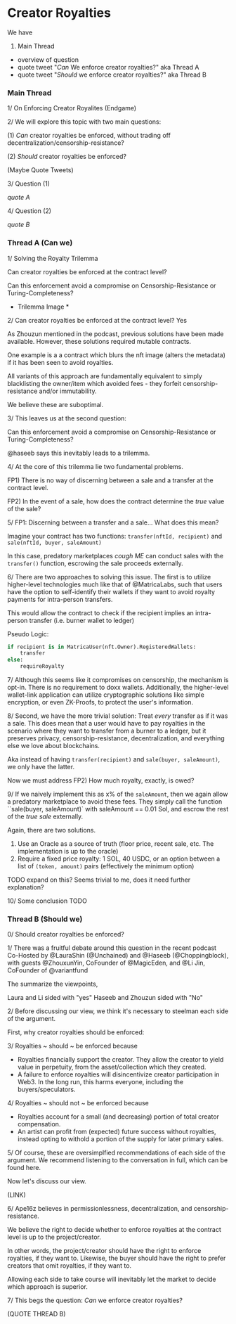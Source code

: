 # Creator Royalties

We have 

1. Main Thread 
 - overview of question
 - quote tweet "*Can* We enforce creator royalties?"   aka Thread A
 - quote tweet "*Should* we enforce creator royalties?"   aka Thread B

### Main Thread

1/ On Enforcing Creator Royalites  (Endgame)

2/ We will explore this topic with two main questions:

(1) *Can* creator royalties be enforced, without trading off decentralization/censorship-resistance? 

(2) *Should* creator royalties be enforced?

 
(Maybe Quote Tweets)

3/ Question (1)

*quote A*

4/ Question (2)

*quote B*

### Thread A (Can we)

1/ Solving the Royalty Trilemma

Can creator royalties be enforced at the contract level?  

Can this enforcement avoid a compromise on Censorship-Resistance or Turing-Completeness?

* Trilemma Image *



2/ Can creator royalties be enforced at the contract level? Yes

As Zhouzun mentioned in the podcast, previous solutions have been made available. However, these solutions required mutable contracts.

One example is a a contract which blurs the nft image (alters the metadata) if it has been seen to avoid royalties. 

All variants of this approach are fundamentally equivalent to simply blacklisting the owner/item which avoided fees - they forfeit censorship-resistance and/or immutability.

We believe these are suboptimal. 



3/ This leaves us at the second question:

Can this enforcement avoid a compromise on Censorship-Resistance or Turing-Completeness?

@haseeb says this inevitably leads to a trilemma. 



4/ At the core of this trilemma lie two fundamental problems.

FP1) There is no way of discerning between a sale and a transfer at the contract level.

FP2) In the event of a sale, how does the contract determine the *true* value of the sale?



5/ FP1: Discerning between a transfer and a sale... What does this mean?

Imagine your contract has two functions: `transfer(nftId, recipient)` and `sale(nftId, buyer, saleAmount)`

In this case, predatory marketplaces *cough ME* can conduct sales with the `transfer()` function, escrowing the sale proceeds externally.



6/ There are two approaches to solving this issue. The first is to utilize higher-level technologies much like that of @MatricaLabs, such that users have the option to self-identify their wallets if they want to avoid royalty payments for intra-person transfers.

This would allow the contract to check if the recipient implies an intra-person transfer (i.e. burner wallet to ledger)

Pseudo Logic:

```python
if recipient is in MatricaUser(nft.Owner).RegisteredWallets:
    transfer
else:
    requireRoyalty
```

7/ Although this seems like it compromises on censorship, the mechanism is opt-in. There is no requirement to doxx wallets. Additionally, the higher-level wallet-link application can utilize cryptographic solutions like simple encryption, or even ZK-Proofs, to protect the user's information.



8/ Second, we have the more trivial solution: Treat *every* transfer as if it was a sale. This does mean that a user would have to pay royalties in the scenario where they want to transfer from a burner to a ledger, but it preserves privacy, censorship-resistance, decentralization, and everything else we love about blockchains.

Aka instead of having `transfer(recipient)` and `sale(buyer, saleAmount)`, we only have the latter.

Now we must address FP2) How much royalty, exactly, is owed?



9/ If we naively implement this as x% of the `saleAmount`, then we again allow a predatory marketplace to avoid these fees. They simply call the function ``sale(buyer, saleAmount)` with saleAmount == 0.01 Sol, and escrow the rest of the *true sale* externally.

Again, there are two solutions.

1) Use an Oracle as a source of truth (floor price, recent sale, etc. The implementation is up to the oracle)
2) Require a fixed price royalty: 1 SOL, 40 USDC, or an option between a list of `(token, amount)` pairs (effectively the minimum option)

TODO expand on this? Seems trivial to me, does it need further explanation?



10/ Some conclusion TODO




### Thread B (Should we)

0/ Should creator royalties be enforced?


1/ There was a fruitful debate around this question in the recent podcast Co-Hosted by @LauraShin (@Unchained) and @Haseeb (@Choppingblock), with guests @ZhouxunYin, CoFounder of @MagicEden, and @Li Jin, CoFounder of @variantfund

The summarize the viewpoints, 

Laura and Li sided with "yes" 
Haseeb and Zhouzun sided with "No"



2/ Before discussing our view, we think it's necessary to steelman each side of the argument.

First, why creator royalties should be enforced:



3/ Royalties ~ should ~ be enforced because 

 - Royalties financially support the creator. They allow the creator to yield value in perpetuity, from the asset/collection which they created.
 - A failure to enforce royalties will disincentivize creator participation in Web3. In the long run, this harms everyone, including the buyers/speculators.



4/ Royalties ~ should not ~ be enforced because

 - Royalties account for a small (and decreasing) portion of total creator compensation.
 - An artist can profit from (expected) future success without royalties, instead opting to withold a portion of the supply for later primary sales.



5/ Of course, these are oversimplfied recommendations of each side of the argument. We recommend listening to the conversation in full, which can be found here.

Now let's discuss our view.

(LINK)



6/ Ape16z believes in permissionlessness, decentralization, and censorship-resistance.

We believe the right to decide whether to enforce royalties at the contract level is up to the project/creator.

In other words, the project/creator should have the right to enforce royalties, if they want to.
Likewise, the buyer should have the right to prefer creators that omit royalties, if they want to.

Allowing each side to take course will inevitably let the market to decide which approach is superior.



7/ This begs the question: *Can* we enforce creator royalties?

(QUOTE THREAD B)

